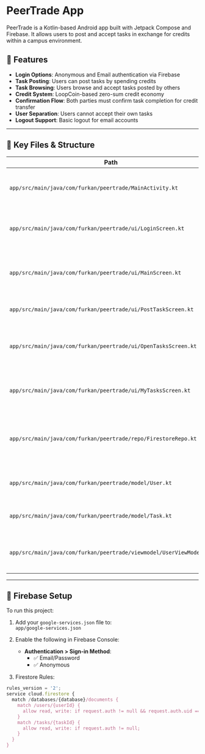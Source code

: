# PeerTrade App

PeerTrade is a Kotlin-based Android app built with Jetpack Compose and Firebase. It allows users to post and accept tasks in exchange for credits within a campus environment.

## 🔧 Features

- **Login Options**: Anonymous and Email authentication via Firebase
- **Task Posting**: Users can post tasks by spending credits
- **Task Browsing**: Users browse and accept tasks posted by others
- **Credit System**: LoopCoin-based zero-sum credit economy
- **Confirmation Flow**: Both parties must confirm task completion for credit transfer
- **User Separation**: Users cannot accept their own tasks
- **Logout Support**: Basic logout for email accounts

---

## 📁 Key Files & Structure

| Path | Purpose |
|------|---------|
| `app/src/main/java/com/furkan/peertrade/MainActivity.kt` | Entry point, sets up login routing and screens |
| `app/src/main/java/com/furkan/peertrade/ui/LoginScreen.kt` | Handles email + anonymous login UI and logic |
| `app/src/main/java/com/furkan/peertrade/ui/MainScreen.kt` | App scaffold, navigation bar, tab-based routing |
| `app/src/main/java/com/furkan/peertrade/ui/PostTaskScreen.kt` | Screen for posting a task |
| `app/src/main/java/com/furkan/peertrade/ui/OpenTasksScreen.kt` | Task feed: browsing and accepting others' tasks |
| `app/src/main/java/com/furkan/peertrade/ui/MyTasksScreen.kt` | Shows tasks user has posted and accepted |
| `app/src/main/java/com/furkan/peertrade/repo/FirestoreRepo.kt` | All Firestore-related operations: users, tasks, credits |
| `app/src/main/java/com/furkan/peertrade/model/User.kt` | `User` data class with credits and auth ID |
| `app/src/main/java/com/furkan/peertrade/model/Task.kt` | `Task` data class with metadata and status |
| `app/src/main/java/com/furkan/peertrade/viewmodel/UserViewModel.kt` | Shared state of the currently logged-in user |

---

## 🔐 Firebase Setup

To run this project:

1. Add your `google-services.json` file to:  
   `app/google-services.json`

2. Enable the following in Firebase Console:
   - **Authentication > Sign-in Method**:
     - ✅ Email/Password
     - ✅ Anonymous

3. Firestore Rules:

```js
rules_version = '2';
service cloud.firestore {
  match /databases/{database}/documents {
    match /users/{userId} {
      allow read, write: if request.auth != null && request.auth.uid == userId;
    }
    match /tasks/{taskId} {
      allow read, write: if request.auth != null;
    }
  }
}
